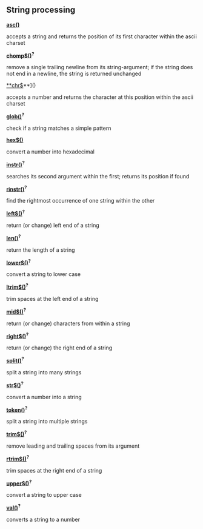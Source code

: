 ## String processing

[**asc()**](./cmdfunc/asc.html)

accepts a string and returns the position of its first character within the ascii charset

[**chomp$()**]()<sup>**?**</sup>

remove a single trailing newline from its string-argument; if the string does not end in a newline, the string is returned unchanged

[**chr$](./cmdfunc/chr.html)**]()

accepts a number and returns the character at this position within the ascii charset

[**glob()**]()<sup>**?**</sup>

check if a string matches a simple pattern

[**hex$()**](./cmdfunc/hex.html)

convert a number into hexadecimal

[**instr()**]()<sup>**?**</sup>

searches its second argument within the first; returns its position if found

[**rinstr()**]()<sup>**?**</sup>

find the rightmost occurrence of one string within the other

[**left$()**]()<sup>**?**</sup>

return (or change) left end of a string

[**len()**]()<sup>**?**</sup>

return the length of a string

[**lower$()**]()<sup>**?**</sup>

convert a string to lower case

[**ltrim$()**]()<sup>**?**</sup>

trim spaces at the left end of a string

[**mid$()**]()<sup>**?**</sup>

return (or change) characters from within a string

[**right$()**]()<sup>**?**</sup>

return (or change) the right end of a string

[**split()**]()<sup>**?**</sup>

split a string into many strings

[**str$()**]()<sup>**?**</sup>

convert a number into a string

[**token()**]()<sup>**?**</sup>

split a string into multiple strings

[**trim$()**]()<sup>**?**</sup>

remove leading and trailing spaces from its argument

[**rtrim$()**]()<sup>**?**</sup>

trim spaces at the right end of a string

[**upper$()**]()<sup>**?**</sup>

convert a string to upper case

[**val()**]()<sup>**?**</sup>

converts a string to a number
